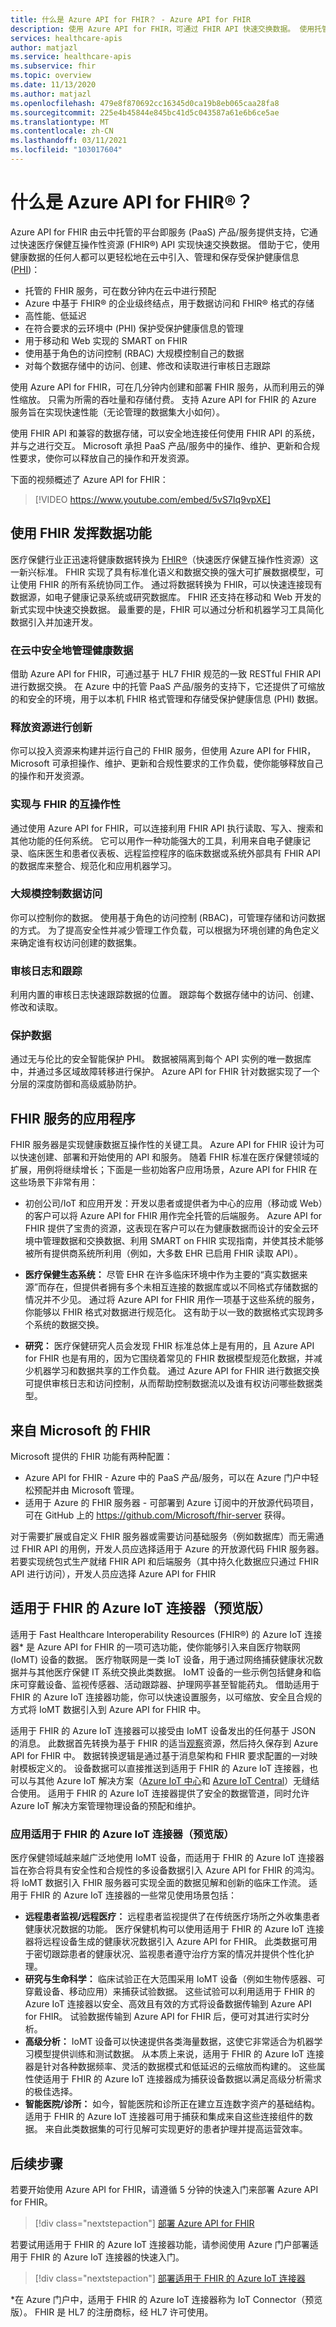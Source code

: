 ```yaml
---
title: 什么是 Azure API for FHIR？ - Azure API for FHIR
description: 使用 Azure API for FHIR，可通过 FHIR API 快速交换数据。 使用托管的云服务引入、管理和保存受保护健康信息 (PHI)。
services: healthcare-apis
author: matjazl
ms.service: healthcare-apis
ms.subservice: fhir
ms.topic: overview
ms.date: 11/13/2020
ms.author: matjazl
ms.openlocfilehash: 479e8f870692cc16345d0ca19b8eb065caa28fa8
ms.sourcegitcommit: 225e4b45844e845bc41d5c043587a61e6b6ce5ae
ms.translationtype: MT
ms.contentlocale: zh-CN
ms.lasthandoff: 03/11/2021
ms.locfileid: "103017604"
---
```

# <a name="what-is-azure-api-for-fhirreg"></a>什么是 Azure API for FHIR&reg;？

Azure API for FHIR 由云中托管的平台即服务 (PaaS) 产品/服务提供支持，它通过快速医疗保健互操作性资源 (FHIR®) API 实现快速交换数据。 借助于它，使用健康数据的任何人都可以更轻松地在云中引入、管理和保存受保护健康信息 ([PHI](https://www.hhs.gov/answers/hipaa/what-is-phi/index.html))： 

- 托管的 FHIR 服务，可在数分钟内在云中进行预配 
- Azure 中基于 FHIR® 的企业级终结点，用于数据访问和 FHIR® 格式的存储
- 高性能、低延迟
- 在符合要求的云环境中 (PHI) 保护受保护健康信息的管理
- 用于移动和 Web 实现的 SMART on FHIR
- 使用基于角色的访问控制 (RBAC) 大规模控制自己的数据
- 对每个数据存储中的访问、创建、修改和读取进行审核日志跟踪

使用 Azure API for FHIR，可在几分钟内创建和部署 FHIR 服务，从而利用云的弹性缩放。  只需为所需的吞吐量和存储付费。 支持 Azure API for FHIR 的 Azure 服务旨在实现快速性能（无论管理的数据集大小如何）。

使用 FHIR API 和兼容的数据存储，可以安全地连接任何使用 FHIR API 的系统，并与之进行交互。  Microsoft 承担 PaaS 产品/服务中的操作、维护、更新和合规性要求，使你可以释放自己的操作和开发资源。 

下面的视频概述了 Azure API for FHIR：

>[!VIDEO https://www.youtube.com/embed/5vS7Iq9vpXE]

## <a name="leveraging-the-power-of-your-data-with-fhir"></a>使用 FHIR 发挥数据功能

医疗保健行业正迅速将健康数据转换为 [FHIR&reg;](https://hl7.org/fhir)（快速医疗保健互操作性资源）这一新兴标准。 FHIR 实现了具有标准化语义和数据交换的强大可扩展数据模型，可让使用 FHIR 的所有系统协同工作。  通过将数据转换为 FHIR，可以快速连接现有数据源，如电子健康记录系统或研究数据库。 FHIR 还支持在移动和 Web 开发的新式实现中快速交换数据。 最重要的是，FHIR 可以通过分析和机器学习工具简化数据引入并加速开发。  

### <a name="securely-manage-health-data-in-the-cloud"></a>在云中安全地管理健康数据

借助 Azure API for FHIR，可通过基于 HL7 FHIR 规范的一致 RESTful FHIR API 进行数据交换。 在 Azure 中的托管 PaaS 产品/服务的支持下，它还提供了可缩放的和安全的环境，用于以本机 FHIR 格式管理和存储受保护健康信息 (PHI) 数据。  

### <a name="free-up-your-resources-to-innovate"></a>释放资源进行创新

你可以投入资源来构建并运行自己的 FHIR 服务，但使用 Azure API for FHIR，Microsoft 可承担操作、维护、更新和合规性要求的工作负载，使你能够释放自己的操作和开发资源。

### <a name="enable-interoperability-with-fhir"></a>实现与 FHIR 的互操作性

通过使用 Azure API for FHIR，可以连接利用 FHIR API 执行读取、写入、搜索和其他功能的任何系统。  它可以用作一种功能强大的工具，利用来自电子健康记录、临床医生和患者仪表板、远程监控程序的临床数据或系统外部具有 FHIR API 的数据库来整合、规范化和应用机器学习。

### <a name="control-data-access-at-scale"></a>大规模控制数据访问

你可以控制你的数据。 使用基于角色的访问控制 (RBAC)，可管理存储和访问数据的方式。  为了提高安全性并减少管理工作负载，可以根据为环境创建的角色定义来确定谁有权访问创建的数据集。  

### <a name="audit-logs-and-tracking"></a>审核日志和跟踪 

利用内置的审核日志快速跟踪数据的位置。 跟踪每个数据存储中的访问、创建、修改和读取。

### <a name="secure-your-data"></a>保护数据

通过无与伦比的安全智能保护 PHI。  数据被隔离到每个 API 实例的唯一数据库中，并通过多区域故障转移进行保护。 Azure API for FHIR 针对数据实现了一个分层的深度防御和高级威胁防护。  

## <a name="applications-for-a-fhir-service"></a>FHIR 服务的应用程序

FHIR 服务器是实现健康数据互操作性的关键工具。  Azure API for FHIR 设计为可以快速创建、部署和开始使用的 API 和服务。  随着 FHIR 标准在医疗保健领域的扩展，用例将继续增长；下面是一些初始客户应用场景，Azure API for FHIR 在这些场景下非常有用： 

- 初创公司/IoT 和应用开发：开发以患者或提供者为中心的应用（移动或 Web）的客户可以将 Azure API for FHIR 用作完全托管的后端服务。 Azure API for FHIR 提供了宝贵的资源，这表现在客户可以在为健康数据而设计的安全云环境中管理数据和交换数据、利用 SMART on FHIR 实现指南，并使其技术能够被所有提供商系统所利用（例如，大多数 EHR 已启用 FHIR 读取 API）。   
- **医疗保健生态系统：** 尽管 EHR 在许多临床环境中作为主要的“真实数据来源”而存在，但提供者拥有多个未相互连接的数据库或以不同格式存储数据的情况并不少见。  通过将 Azure API for FHIR 用作一项基于这些系统的服务，你能够以 FHIR 格式对数据进行规范化。  这有助于以一致的数据格式实现跨多个系统的数据交换。 

- **研究：** 医疗保健研究人员会发现 FHIR 标准总体上是有用的，且 Azure API for FHIR 也是有用的，因为它围绕着常见的 FHIR 数据模型规范化数据，并减少机器学习和数据共享的工作负载。
通过 Azure API for FHIR 进行数据交换可提供审核日志和访问控制，从而帮助控制数据流以及谁有权访问哪些数据类型。 

## <a name="fhir-from-microsoft"></a>来自 Microsoft 的 FHIR

Microsoft 提供的 FHIR 功能有两种配置：

* Azure API for FHIR - Azure 中的 PaaS 产品/服务，可以在 Azure 门户中轻松预配并由 Microsoft 管理。
* 适用于 Azure 的 FHIR 服务器 - 可部署到 Azure 订阅中的开放源代码项目，可在 GitHub 上的 https://github.com/Microsoft/fhir-server 获得。

对于需要扩展或自定义 FHIR 服务器或需要访问基础服务（例如数据库）而无需通过 FHIR API 的用例，开发人员应选择适用于 Azure 的开放源代码 FHIR 服务器。   若要实现统包式生产就绪 FHIR API 和后端服务（其中持久化数据应只通过 FHIR API 进行访问），开发人员应选择 Azure API for FHIR

## <a name="azure-iot-connector-for-fhir-preview"></a>适用于 FHIR 的 Azure IoT 连接器（预览版）

适用于 Fast Healthcare Interoperability Resources (FHIR&#174;) 的 Azure IoT 连接器* 是 Azure API for FHIR 的一项可选功能，使你能够引入来自医疗物联网 (IoMT) 设备的数据。 医疗物联网是一类 IoT 设备，用于通过网络捕获健康状况数据并与其他医疗保健 IT 系统交换此类数据。 IoMT 设备的一些示例包括健身和临床可穿戴设备、监视传感器、活动跟踪器、护理网亭甚至智能药丸。 借助适用于 FHIR 的 Azure IoT 连接器功能，你可以快速设置服务，以可缩放、安全且合规的方式将 IoMT 数据引入到 Azure API for FHIR 中。

适用于 FHIR 的 Azure IoT 连接器可以接受由 IoMT 设备发出的任何基于 JSON 的消息。 此数据首先转换为基于 FHIR 的适当[观察](https://www.hl7.org/fhir/observation.html)资源，然后持久保存到 Azure API for FHIR 中。 数据转换逻辑是通过基于消息架构和 FHIR 要求配置的一对映射模板定义的。 设备数据可以直接推送到适用于 FHIR 的 Azure IoT 连接器，也可以与其他 Azure IoT 解决方案（[Azure IoT 中心](../../iot-hub/index.yml)和 [Azure IoT Central](../../iot-central/index.yml)）无缝结合使用。 适用于 FHIR 的 Azure IoT 连接器提供了安全的数据管道，同时允许 Azure IoT 解决方案管理物理设备的预配和维护。

### <a name="applications-of-azure-iot-connector-for-fhir-preview"></a>应用适用于 FHIR 的 Azure IoT 连接器（预览版）

医疗保健领域越来越广泛地使用 IoMT 设备，而适用于 FHIR 的 Azure IoT 连接器旨在弥合将具有安全性和合规性的多设备数据引入 Azure API for FHIR 的鸿沟。 将 IoMT 数据引入 FHIR 服务器可实现全面的数据见解和创新的临床工作流。 适用于 FHIR 的 Azure IoT 连接器的一些常见使用场景包括：
- **远程患者监视/远程医疗：** 远程患者监视提供了在传统医疗场所之外收集患者健康状况数据的功能。 医疗保健机构可以使用适用于 FHIR 的 Azure IoT 连接器将远程设备生成的健康状况数据引入 Azure API for FHIR。 此类数据可用于密切跟踪患者的健康状况、监视患者遵守治疗方案的情况并提供个性化护理。
- **研究与生命科学：** 临床试验正在大范围采用 IoMT 设备（例如生物传感器、可穿戴设备、移动应用）来捕获试验数据。 这些试验可以利用适用于 FHIR 的 Azure IoT 连接器以安全、高效且有效的方式将设备数据传输到 Azure API for FHIR。 试验数据传输到 Azure API for FHIR 后，便可对其进行实时分析。
- **高级分析：** IoMT 设备可以快速提供各类海量数据，这使它非常适合为机器学习模型提供训练和测试数据。 从本质上来说，适用于 FHIR 的 Azure IoT 连接器是针对各种数据频率、灵活的数据模式和低延迟的云缩放而构建的。 这些属性使适用于 FHIR 的 Azure IoT 连接器成为捕获设备数据以满足高级分析需求的极佳选择。
- **智能医院/诊所：** 如今，智能医院和诊所正在建立互连数字资产的基础结构。 适用于 FHIR 的 Azure IoT 连接器可用于捕获和集成来自这些连接组件的数据。 来自此类数据集的可行见解可实现更好的患者护理并提高运营效率。

## <a name="next-steps"></a>后续步骤

若要开始使用 Azure API for FHIR，请遵循 5 分钟的快速入门来部署 Azure API for FHIR。

>[!div class="nextstepaction"]
>[部署 Azure API for FHIR](fhir-paas-portal-quickstart.md)

若要试用适用于 FHIR 的 Azure IoT 连接器功能，请参阅使用 Azure 门户部署适用于 FHIR 的 Azure IoT 连接器的快速入门。

>[!div class="nextstepaction"]
>[部署适用于 FHIR 的 Azure IoT 连接器](iot-fhir-portal-quickstart.md)

*在 Azure 门户中，适用于 FHIR 的 Azure IoT 连接器称为 IoT Connector（预览版）。 FHIR 是 HL7 的注册商标，经 HL7 许可使用。 
